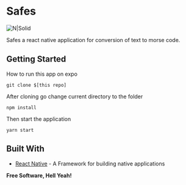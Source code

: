 # Safes

![N|Solid](https://dev-yakuza.github.io/assets/images/category/react-native/background.png)

Safes a react native application for conversion of text to morse code.

## Getting Started

How to run this app on expo
```
git clone $[this repo]
```
After cloning go change current directory to the folder
```
npm install
```
Then start the application
```
yarn start
```


## Built With

* [React Native](https://reactnative.dev/) - A Framework for building native applications


**Free Software, Hell Yeah!**

